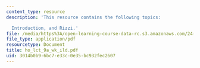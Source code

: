 ```yaml
---
content_type: resource
description: 'This resource contains the following topics:

  Introduction, and Rizzi.'
file: /media/https%3A/open-learning-course-data-rc.s3.amazonaws.com/24-946-linguistic-theory-and-the-japanese-language-fall-2004/3014b0b96bc7e33c0e35bc932fec2607_ho_lct_9a_wk_ild.pdf
file_type: application/pdf
resourcetype: Document
title: ho_lct_9a_wk_ild.pdf
uid: 3014b0b9-6bc7-e33c-0e35-bc932fec2607
---
```

